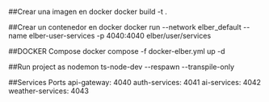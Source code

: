 ##Crear una imagen en docker
docker build -t <tu-imagen> .

##Crear un contenedor en docker
docker run --network elber_default --name elber-user-services -p 4040:4040 elber/user/services

##DOCKER Compose
docker compose  -f docker-elber.yml up -d

##Run project as nodemon
ts-node-dev --respawn --transpile-only

##Services Ports
api-gateway: 4040
auth-services: 4041
ai-services: 4042
weather-services: 4043